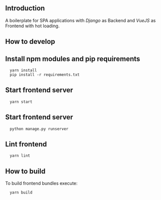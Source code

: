 Introduction
------------
A boilerplate for SPA applications with *Django* as Backend and *VueJS* as Frontend with hot loading.


How to develop
------------    
## Install npm modules and pip requirements
```
  yarn install
  pip install -r requirements.txt
```

## Start frontend server
```
  yarn start
```

## Start frontend server
```
  python manage.py runserver
```

## Lint frontend
```
  yarn lint
```

How to build
------------    
To build frontend bundles execute:
```
  yarn build
```

